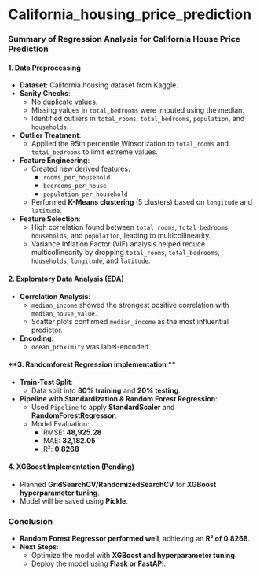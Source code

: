 # California_housing_price_prediction
### **Summary of Regression Analysis for California House Price Prediction**

#### **1. Data Preprocessing**
- **Dataset**: California housing dataset from Kaggle.
- **Sanity Checks**:
  - No duplicate values.
  - Missing values in `total_bedrooms` were imputed using the median.
  - Identified outliers in `total_rooms`, `total_bedrooms`, `population`, and `households`.
- **Outlier Treatment**:
  - Applied the 95th percentile Winsorization to `total_rooms` and `total_bedrooms` to limit extreme values.
- **Feature Engineering**:
  - Created new derived features:
    - `rooms_per_household`
    - `bedrooms_per_house`
    - `population_per_household`
  - Performed **K-Means clustering** (5 clusters) based on `longitude` and `latitude`.
- **Feature Selection**:
  - High correlation found between `total_rooms`, `total_bedrooms`, `households`, and `population`, leading to multicollinearity.
  - Variance Inflation Factor (VIF) analysis helped reduce multicollinearity by dropping `total_rooms`, `total_bedrooms`, `households`, `longitude`, and `latitude`.

#### **2. Exploratory Data Analysis (EDA)**
- **Correlation Analysis**:
  - `median_income` showed the strongest positive correlation with `median_house_value`.
  - Scatter plots confirmed `median_income` as the most influential predictor.
- **Encoding**:
  - `ocean_proximity` was label-encoded.

#### **3. Randomforest Regression implementation **
- **Train-Test Split**:
  - Data split into **80% training** and **20% testing**.
- **Pipeline with Standardization & Random Forest Regression**:
  - Used `Pipeline` to apply **StandardScaler** and **RandomForestRegressor**.
  - Model Evaluation:
    - RMSE: **48,925.28**
    - MAE: **32,182.05**
    - R²: **0.8268**

#### **4. XGBoost Implementation (Pending)**
- Planned **GridSearchCV/RandomizedSearchCV** for **XGBoost hyperparameter tuning**.
- Model will be saved using **Pickle**.

### **Conclusion**
- **Random Forest Regressor performed well**, achieving an **R² of 0.8268**.
- **Next Steps**:
  - Optimize the model with **XGBoost and hyperparameter tuning**.
  - Deploy the model using **Flask or FastAPI**.
